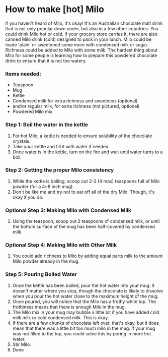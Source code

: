 # How to make [hot] Milo

If you haven't heard of Milo, it's okay! It's an Australian chocolate malt drink that is not only popular down under, but also in a few other countries. You could drink Milo hot or cold. If your grocery store carries it, there are also canned Milo drink (cold) designed to pack in your lunch. Milo could be made 'plain' or sweetened some more with condensed milk or sugar. Richness could be added to Milo with some milk. The hardest thing about Milo for some people is learning how to prepare this powdered chocolate drink to ensure that it is not too watery.

### Items needed:
  - Teaspoon
  - Mug
  - Kettle
  - Condensed milk for extra richness and sweetness (optional)
  - and/or regular milk, for extra richness (not pictured, optional)
  - Powdered Milo mix
  
### Step 1: Boil the water in the kettle 
  1. For hot Milo, a kettle is needed to ensure solubility of the chocolate crystals.
  2. Take your kettle and fill it with water if needed.
  3. Once water is in the kettle, turn on the fire and wait until water turns to a boil.
  
### Step 2: Getting the proper Milo consistency
1. While the kettle is boiling, scoop out 2-3 (4 max) teaspoons full of Milo powder (for a 4~8 inch mug).
3. Don't be like me and try not to eat off all of the dry Milo. Though, it's okay if you do.

### Optional Step 3: Making Milo with Condensed Milk
1. Using the teaspoon, scoop out 2 teaspoons of condensed milk, or until the bottom surface of the mug has been half-covered by condensed milk.

### Optional Step 4: Making Milo with Other Milk
1. You could add richness to Milo by adding equal parts milk to the amount Milo powder already in the mug.

### Step 5: Pouring Boiled Water
1. Once the kettle has been boiled, pour the hot water into your mug. It doesn't matter where you stop, though the chocolate is likely to dissolve when you pour the hot water close to the maximum height of the mug.
2. Once poured, you will notice that the Milo has a frothy white top. The frothiness means that there is enough Milo in the mug.
3. The Milo mix in your mug may bubble a little bit if you have added cold milk milk or cold condensed milk. This is okay.
3. If there are a few chunks of chocolate left over, that's okay, but it does mean that there was a little bit too much milo in the mug. If your mug was not filled to the top, you could solve this by poring in more hot water.
4. Stir Milo.
5. Done

